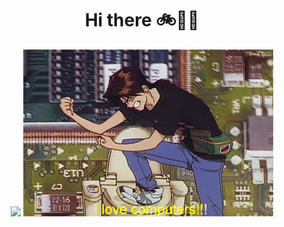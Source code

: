 <div align="center">
  
# Hi there 🚲🍃🌆

</div>
<p align="center">
<img src="https://github.com/TrainingOe/Gifs/blob/main/Storage/Oe.gif" width= "365"> <img src="https://github.com/TrainingOe/Gifs/blob/main/Storage/oekintaro.gif" width= "400">
</p>
